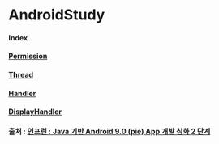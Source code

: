 # AndroidStudy

#### Index

#### [Permission](https://github.com/shinaaaa/AndroidStudy/tree/master/Permission)

#### [Thread](https://github.com/shinaaaa/AndroidStudy/tree/master/Thread)

#### [Handler](https://github.com/shinaaaa/AndroidStudy/tree/master/Handler)

#### [DisplayHandler](https://github.com/shinaaaa/AndroidStudy/tree/master/DisplayHandler)



#### 출처 : [인프런 : Java 기반 Android 9.0 (pie) App 개발 심화 2 단계](https://www.inflearn.com/course/android-pie-9-0-2)


